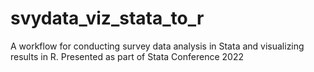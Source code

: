 # svydata_viz_stata_to_r
 A workflow for conducting survey data analysis in Stata and visualizing results in R. Presented as part of Stata Conference 2022
